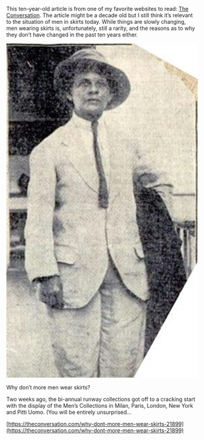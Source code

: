 This ten-year-old article is from one of my favorite websites to read: [The Conversation](https://theconversation.com). The article might be a decade old but I still think it’s relevant to the situation of men in skirts today. While things are slowly changing, men wearing skirts is, unfortunately, still a rarity, and the reasons as to why they don’t have changed in the past ten years either.

[](https://theconversation.com/why-dont-more-men-wear-skirts-21899 "Why don’t more men wear skirts?")

![](y6pcx3wk-1390952319.jpg)

Why don’t more men wear skirts?

Two weeks ago, the bi-annual runway collections got off to a cracking start with the display of the Men’s Collections in Milan, Paris, London, New York and Pitti Uomo. (You will be entirely unsurprised…

[https://theconversation.com/why-dont-more-men-wear-skirts-21899](https://theconversation.com/why-dont-more-men-wear-skirts-21899)